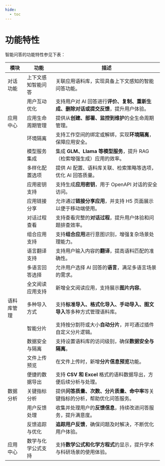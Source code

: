 ```yaml
---
hide:
  - toc
---
```


# 功能特性

智能问答的功能特性参见下表：

| 模块       | 功能               | 描述                                                                               |
| ---------- | ------------------ | ---------------------------------------------------------------------------------- |
| 对话功能   | 上下文感知智能问答 | 关联应用语料库，实现具备上下文感知的智能问答功能。                                 |
|            | 用户互动优化       | 支持用户对 AI 回答进行**评价、复制、重新生成、删除对话或提交反馈**，提升用户体验。 |
| 应用中心   | 应用生命周期管理   | 提供从**创建、部署、监控到维护**的全生命周期管理。                                 |
|            | 环境隔离           | 支持工作空间的绑定或解绑，实现**环境隔离**，保障应用安全。                         |
|            | 模型服务集成       | 集成 **GLM、Llama 等模型服务**，提升 RAG（检索增强生成）应用的效率。               |
|            | 多样化配置选项     | 提供 AI 配置、语料库关联、检索策略等选项，优化 AI 回答质量。                       |
|            | 应用密钥支持       | 支持生成**应用密钥**，用于 OpenAPI 对话的安全访问。                                |
|            | 应用链接分享       | 允许通过**链接分享应用**，并支持 H5 页面展示以便于移动端使用。                     |
|            | 对话过程查看       | 支持查看完整的**对话过程**，提升用户体验和问题排查效率。                           |
|            | 组合应用支持       | 支持**组合应用**进行意图识别，增强复杂场景处理能力。                               |
|            | 语言翻译支持       | 支持用户输入内容的**翻译**，提高语料匹配的准确性。                                 |
|            | 多语言回答选择     | 允许用户选择 AI 回答的**语言**，满足多语言场景的需求。                             |
|            | 全文阅读应用支持   | 新增全文阅读应用，支持展示**图片内容**。                                           |
| 语料库管理 | 多种导入方式       | 支持**标准导入、格式化导入、手动导入、图文导入**等多种方式管理语料库。             |
|            | 智能分片           | 支持按分割符或大小**自动分片**，并可通过插件自定义分片逻辑。                       |
|            | 数据安全与隔离     | 支持设置语料库的访问级别，确保**数据安全与隔离**。                                 |
|            | 文件上传预览       | 在文件上传时，新增**分片信息预览**功能。                                           |
|            | 便捷的数据导出     | 支持 **CSV 和 Excel** 格式的语料数据导出，方便后续分析与处理。                     |
| 数据分析   | 关键指标分析       | 提供**问答质量、次数、分片质量、命中率**等关键指标的分析，帮助优化问答服务。       |
|            | 用户反馈处理       | 收集并处理用户的**反馈信息**，持续改进问答服务，提升满意度。                       |
|            | 反馈追踪与优化     | **追踪用户反馈**，确保问题及时解决，不断优化用户体验。                             |
| 应用中心   | 数学与化学公式支持 | 支持**数学公式和化学方程式**的显示，提升学术与科研场景的使用体验。                 |
